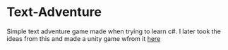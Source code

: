 # Text-Adventure
Simple text adventure game made when trying to learn c#. I later took the ideas from this and made a unity game wfrom it [here](https://github.com/DarylPJ/TextAdventure)
